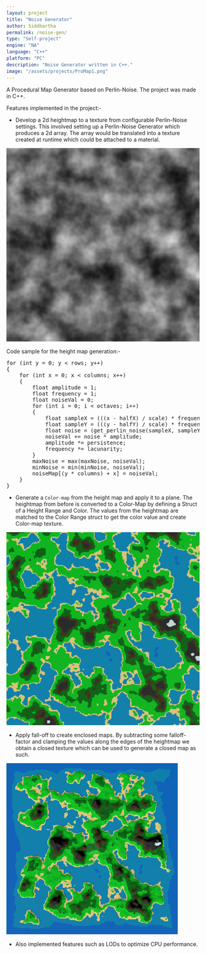 ```yaml
---
layout: project
title: "Noise Generator"
author: Siddhartha
permalink: /noise-gen/
type: "Self-project"
engine: "NA"
language: "C++"
platform: "PC"
description: "Noise Generator written in C++."
image: "/assets/projects/ProMap1.png"
---
```


A Procedural Map Generator based on Perlin-Noise. The project was made in C++.

Features implemented in the project:-
- Develop a 2d heightmap to a texture from configurable Perlin-Noise settings. This involved setting up a Perlin-Noise Generator which produces a 2d array. The array would be translated into a texture created at runtime which could be attached to a material.

<img class="project-screenshot" src="/assets/projects/ProMap0.png" alt="" />

Code sample for the height map generation:-
<div class="code-container">
<pre class="code-block">
for (int y = 0; y < rows; y++)
{
    for (int x = 0; x < columns; x++)
    {
        float amplitude = 1;
        float frequency = 1;
        float noiseVal = 0;
        for (int i = 0; i < octaves; i++)
        {
            float sampleX = (((x - halfX) / scale) * frequency) + octaveOffsets[(i * 2)];
            float sampleY = (((y - halfY) / scale) * frequency) + octaveOffsets[(i * 2) + 1];
            float noise = (get_perlin_noise(sampleX, sampleY, &pn) * 2) - 1;
            noiseVal += noise * amplitude;
            amplitude *= persistence;
            frequency *= lacunarity;
        }
        maxNoise = max(maxNoise, noiseVal);
        minNoise = min(minNoise, noiseVal);
        noiseMap[(y * columns) + x] = noiseVal;
    }
}
</pre>
</div>

- Generate a `Color-map` from the height map and apply it to a plane. The heightmap from before is converted to a Color-Map by defining a Struct of a Height Range and Color. The values from the heightmap are matched to the Color Range struct to get the color value and create Color-map texture. 

<img class="project-screenshot" src="/assets/projects/ProMap1.png" alt=""/>


- Apply fall-off to create enclosed maps. By subtracting some falloff-factor and clamping the values along the edges of the heightmap we obtain a closed texture which can be used to generate a closed map as such.

<img class="project-screenshot" src="/assets/projects/ProMap3.png" alt=""/>

- Also implemented features such as LODs to optimize CPU performance.